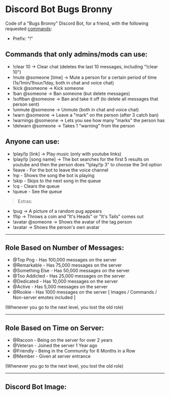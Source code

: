 # Discord Bot Bugs Bronny

Code of a "Bugs Bronny" Discord Bot, for a friend, with the following requested [commands](/commands):

* Prefix: "!"

## Commands that only admins/mods can use:

* !clear 10 -> Clear chat (deletes the last 10 messages, including "!clear 10")
* !mute @someone [time] -> Mute a person for a certain period of time (1s/1min/1hour/1day, both in chat and voice chat)
* !kick @someone -> Kick someone
* !ban @someone -> Ban someone (but delete messages)
* !softban @someone -> Ban and take it off (to delete all messages that person sent)
* !unmute @someone -> Unmute (both in chat and voice chat)
* !warn @someone -> Leave a "mark" on the person (after 3 catch ban)
* !warnings @someone -> Lets you see how many "marks" the person has
* !delwarn @someone -> Takes 1 "warning" from the person

 ## Anyone can use:

* !play/!p [link] -> Play music (only with youtube links)
* !play/!p [song name] -> The bot searches for the first 5 results on youtube and then the person does "!play/!p 3" to choose the 3rd option
* !leave - For the bot to leave the voice channel
* !np - Shows the song the bot is playing
* !skip - Skips to the next song in the queue
* !cq - Clears the queue
* !queue - See the queue

 > Extras:

* !pug -> A picture of a random pug appears
* !flip -> Throws a coin and "It's Heads" or "It's Tails" comes out
* !avatar @someone -> Shows the avatar of the tag person
* !avatar -> Shows the person's own avatar 

--------------------------------------------------------------------------------------------------------------------------------------------------------------------------------

## Role Based on Number of Messages: 

* @Top Pog - Has 100,000 messages on the server
* @Remarkable - Has 75,000 messages on the server
* @Something Else - Has 50,000 messages on the server
* @Too Addicted - Has 25,000 messages on the server
* @Dedicated - Has 10,000 messages on the server
* @Active - Has 5,000 messages on the server
* @Rookie - Has 1000 messages on the server [ Images / Commands / Non-server emotes included ]

(Whenever you go to the next level, you lost the old role)

--------------------------------------------------------------------------------------------------------------------------------------------------------------------------------

## Role Based on Time on Server: 

* @Racoon - Being on the server for over 2 years
* @Veteran - Joined the server 1 Year ago
* @Friendly - Being in the Community for 6 Months in a Row
* @Member - Given at server entrance

(Whenever you go to the next level, you lost the old role)

--------------------------------------------------------------------------------------------------------------------------------------------------------------------------------

## Discord Bot Image:
> <img src="">

